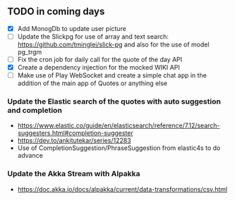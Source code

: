 ## TODO in coming days

- [x] Add MonogDb to update user picture
- [ ] Update the Slickpg for use of array and text search: https://github.com/tminglei/slick-pg and also for the use of model pg_trgm
- [ ] Fix the cron job for daily call for the quote of the day API
- [x] Create a dependency injection for the mocked WIKI API
- [ ] Make use of Play WebSocket and create a simple chat app in the addition of the main app of Quotes or anything else

### Update the Elastic search of the quotes with auto suggestion and completion

- https://www.elastic.co/guide/en/elasticsearch/reference/7.12/search-suggesters.html#completion-suggester
- https://dev.to/ankitutekar/series/12283
- Use of CompletionSuggestion/PhraseSuggestion from elastic4s to do advance

### Update the Akka Stream with Alpakka

- https://doc.akka.io/docs/alpakka/current/data-transformations/csv.html
